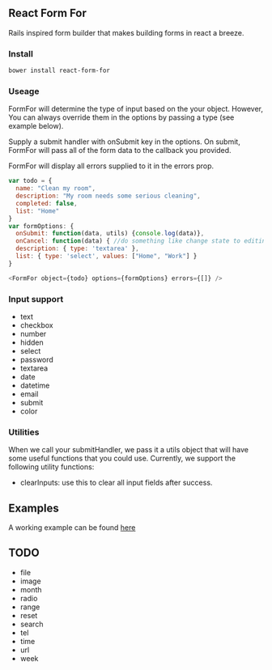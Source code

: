 ## React Form For

Rails inspired form builder that makes building forms in react a breeze.

### Install
```bash
bower install react-form-for
```

### Useage
FormFor will determine the type of input based on the your object. However,
You can always override them in the options by passing a type (see example below).

Supply a submit handler with onSubmit key in the options. On submit, FormFor will pass all of the form data to the callback you provided.

FormFor will display all errors supplied to it in the errors prop.

```javascript
var todo = {
  name: "Clean my room",
  description: "My room needs some serious cleaning",
  completed: false,
  list: "Home"
}
var formOptions: {
  onSubmit: function(data, utils) {console.log(data)},
  onCancel: function(data) { //do something like change state to editing false }
  description: { type: 'textarea' },
  list: { type: 'select', values: ["Home", "Work"] }
}

<FormFor object={todo} options={formOptions} errors={[]} />
```

### Input support

- text
- checkbox
- number
- hidden
- select
- password
- textarea
- date
- datetime
- email
- submit
- color

### Utilities
When we call your submitHandler, we pass it a utils object that will have
some useful functions that you could use. Currently, we support the following
utility functions:
- clearInputs: use this to clear all input fields after success.

## Examples
A working example can be found [here](./example)

## TODO
- file
- image
- month
- radio
- range
- reset
- search
- tel
- time
- url
- week

